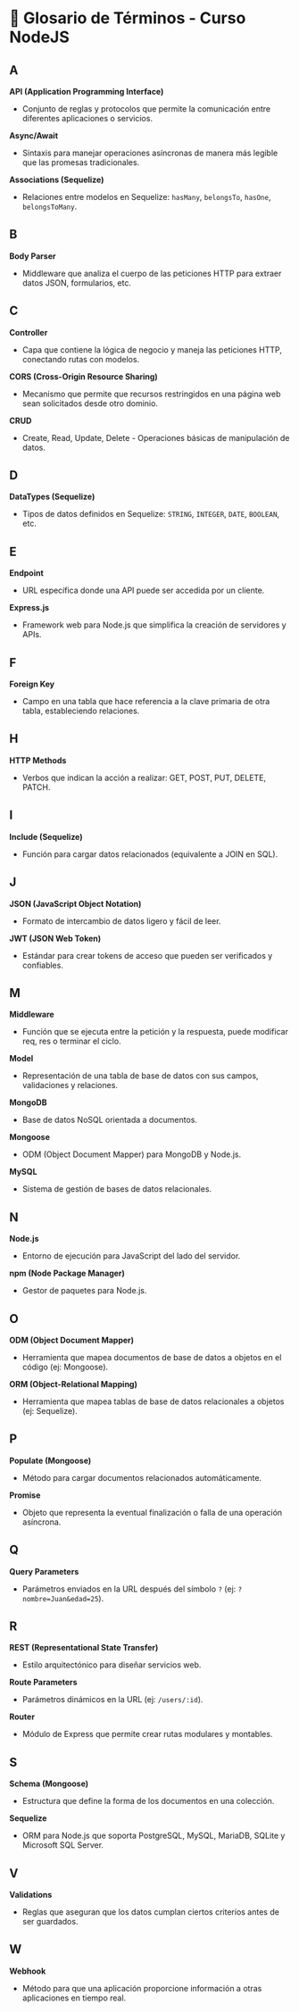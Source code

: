 # 📖 Glosario de Términos - Curso NodeJS

## A

**API (Application Programming Interface)**
- Conjunto de reglas y protocolos que permite la comunicación entre diferentes aplicaciones o servicios.

**Async/Await**
- Sintaxis para manejar operaciones asíncronas de manera más legible que las promesas tradicionales.

**Associations (Sequelize)**
- Relaciones entre modelos en Sequelize: `hasMany`, `belongsTo`, `hasOne`, `belongsToMany`.

## B

**Body Parser**
- Middleware que analiza el cuerpo de las peticiones HTTP para extraer datos JSON, formularios, etc.

## C

**Controller**
- Capa que contiene la lógica de negocio y maneja las peticiones HTTP, conectando rutas con modelos.

**CORS (Cross-Origin Resource Sharing)**
- Mecanismo que permite que recursos restringidos en una página web sean solicitados desde otro dominio.

**CRUD**
- Create, Read, Update, Delete - Operaciones básicas de manipulación de datos.

## D

**DataTypes (Sequelize)**
- Tipos de datos definidos en Sequelize: `STRING`, `INTEGER`, `DATE`, `BOOLEAN`, etc.

## E

**Endpoint**
- URL específica donde una API puede ser accedida por un cliente.

**Express.js**
- Framework web para Node.js que simplifica la creación de servidores y APIs.

## F

**Foreign Key**
- Campo en una tabla que hace referencia a la clave primaria de otra tabla, estableciendo relaciones.

## H

**HTTP Methods**
- Verbos que indican la acción a realizar: GET, POST, PUT, DELETE, PATCH.

## I

**Include (Sequelize)**
- Función para cargar datos relacionados (equivalente a JOIN en SQL).

## J

**JSON (JavaScript Object Notation)**
- Formato de intercambio de datos ligero y fácil de leer.

**JWT (JSON Web Token)**
- Estándar para crear tokens de acceso que pueden ser verificados y confiables.

## M

**Middleware**
- Función que se ejecuta entre la petición y la respuesta, puede modificar req, res o terminar el ciclo.

**Model**
- Representación de una tabla de base de datos con sus campos, validaciones y relaciones.

**MongoDB**
- Base de datos NoSQL orientada a documentos.

**Mongoose**
- ODM (Object Document Mapper) para MongoDB y Node.js.

**MySQL**
- Sistema de gestión de bases de datos relacionales.

## N

**Node.js**
- Entorno de ejecución para JavaScript del lado del servidor.

**npm (Node Package Manager)**
- Gestor de paquetes para Node.js.

## O

**ODM (Object Document Mapper)**
- Herramienta que mapea documentos de base de datos a objetos en el código (ej: Mongoose).

**ORM (Object-Relational Mapping)**
- Herramienta que mapea tablas de base de datos relacionales a objetos (ej: Sequelize).

## P

**Populate (Mongoose)**
- Método para cargar documentos relacionados automáticamente.

**Promise**
- Objeto que representa la eventual finalización o falla de una operación asíncrona.

## Q

**Query Parameters**
- Parámetros enviados en la URL después del símbolo `?` (ej: `?nombre=Juan&edad=25`).

## R

**REST (Representational State Transfer)**
- Estilo arquitectónico para diseñar servicios web.

**Route Parameters**
- Parámetros dinámicos en la URL (ej: `/users/:id`).

**Router**
- Módulo de Express que permite crear rutas modulares y montables.

## S

**Schema (Mongoose)**
- Estructura que define la forma de los documentos en una colección.

**Sequelize**
- ORM para Node.js que soporta PostgreSQL, MySQL, MariaDB, SQLite y Microsoft SQL Server.

## V

**Validations**
- Reglas que aseguran que los datos cumplan ciertos criterios antes de ser guardados.

## W

**Webhook**
- Método para que una aplicación proporcione información a otras aplicaciones en tiempo real.